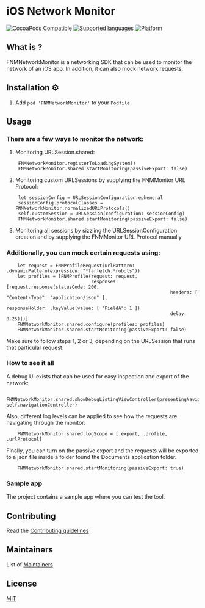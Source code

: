 # iOS Network Monitor

[![CocoaPods Compatible](https://img.shields.io/badge/cocoapods-compatible-green.svg)]()
[![Supported languages](https://img.shields.io/badge/supported%20languages-swift-green.svg)]()
[![Platform](https://img.shields.io/badge/platform-ios-green.svg)]()

## What is ?

FNMNetworkMonitor is a networking SDK that can be used to monitor the network of an iOS app. In addition, it can also mock network requests.

## Installation ⚙️

1. Add `pod 'FNMNetworkMonitor'` to your `Podfile`

## Usage

### There are a few ways to monitor the network:

1. Monitoring URLSession.shared:

        FNMNetworkMonitor.registerToLoadingSystem()
        FNMNetworkMonitor.shared.startMonitoring(passiveExport: false)

2. Monitoring custom URLSessions by supplying the FNMMonitor URL Protocol:

        let sessionConfig = URLSessionConfiguration.ephemeral
        sessionConfig.protocolClasses = FNMNetworkMonitor.normalizedURLProtocols()
        self.customSession = URLSession(configuration: sessionConfig)
        FNMNetworkMonitor.shared.startMonitoring(passiveExport: false)

3. Monitoring all sessions by sizzling the URLSessionConfiguration creation and by supplying the FNMMonitor URL Protocol manually

### Additionally, you can mock certain requests using:

        let request = FNMProfileRequest(urlPattern: .dynamicPattern(expression: "*farfetch.*robots"))
        let profiles = [FNMProfile(request: request,
                                   responses: [request.response(statusCode: 200,
                                   								headers: [ "Content-Type": "application/json" ],
                                                   				responseHolder: .keyValue(value: [ "FieldA": 1 ])
                                                                delay: 0.25)])]
        FNMNetworkMonitor.shared.configure(profiles: profiles)
        FNMNetworkMonitor.shared.startMonitoring(passiveExport: false)


Make sure to follow steps 1, 2 or 3, depending on the URLSession that runs that particular request.

### How to see it all

A debug UI exists that can be used for easy inspection and export of the network:

        FNMNetworkMonitor.shared.showDebugListingViewController(presentingNavigationController: self.navigationController)

Also, different log levels can be applied to see how the requests are navigating through the monitor:

        FNMNetworkMonitor.shared.logScope = [.export, .profile, .urlProtocol]

Finally, you can turn on the passive export and the requests will be exported to a json file inside a folder found the Documents application folder.

        FNMNetworkMonitor.shared.startMonitoring(passiveExport: true)

### Sample app

The project contains a sample app where you can test the tool.

## Contributing

Read the [Contributing guidelines](CONTRIBUTING.md)


## Maintainers

List of [Maintainers](MAINTAINERS.md)


## License

[MIT](LICENSE)
